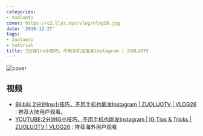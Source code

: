 ```yaml
---
categories:
- zuoluotv
cover: https://c2.llyz.xyz/vlog/vlog26.jpg
date: '2018-12-27'
tags:
- zuoluotv
- tutorial
title: 2分钟Ins小技巧，不用手机也能发Instagram | ZUOLUOTV
---
```


![cover](https://c2.llyz.xyz/vlog/vlog26.jpg)

## 视频

- [Bilibili: 2分钟Ins小技巧，不用手机也能发Instagram | ZUOLUOTV | VLOG26](https://www.bilibili.com/video/av39077059/) : 推荐大陆用户观看。
- [YOUTUBE:2分钟IG小技巧，不用手机也能发Instagram | IG Tips & Tricks | ZUOLUOTV | VLOG26](https://www.youtube.com/watch?v=DMHzAYfvdwc) : 推荐海外用户观看

